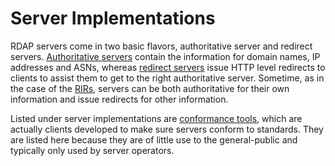 # Server Implementations

RDAP servers come in two basic flavors, authoritative server and redirect servers. [Authoritative servers](authoritative.md) contain the
information for domain names, IP addresses and ASNs, whereas [redirect servers](redirect.md) issue HTTP level redirects to clients
to assist them to get to the right authoritative server. Sometime, as in the case of the [RIRs](../misc/glossary.md#rir), servers
can be both authoritative for their own information and issue redirects for other information.

Listed under server implementations are [conformance tools](conformance_tools.md), which are actually clients developed to make sure
servers conform to standards. They are listed here because they are of little use to the general-public and typically only used by
server operators.
